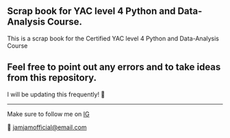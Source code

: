 ## Scrap book for YAC level 4 Python and Data-Analysis Course.

This is a scrap book for the Certified YAC level 4 Python and Data-Analysis Course 

## Feel free to point out any errors and to take ideas from this repository.
   I will be updating this frequently! 💪

---

Make sure to follow me on 
    <a href="https://www.instagram.com/jamjam_officiale">IG</a>
    
    
📧 jamjamofficial@email.com
